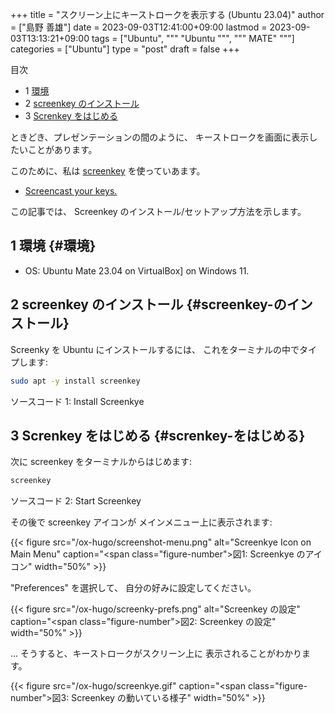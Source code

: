 +++
title = "スクリーン上にキーストロークを表示する (Ubuntu 23.04)"
author = ["島野 善雄"]
date = 2023-09-03T12:41:00+09:00
lastmod = 2023-09-03T13:13:21+09:00
tags = ["Ubuntu", """
  "Ubuntu
  """, """
  MATE"
  """]
categories = ["Ubuntu"]
type = "post"
draft = false
+++

<div class="ox-hugo-toc toc has-section-numbers">

<div class="heading">&#30446;&#27425;</div>

- <span class="section-num">1</span> [環境](#環境)
- <span class="section-num">2</span> [screenkey のインストール](#screenkey-のインストール)
- <span class="section-num">3</span> [Screnkey をはじめる](#screnkey-をはじめる)

</div>
<!--endtoc-->

ときどき、プレゼンテーションの間のように、
キーストロークを画面に表示したいことがあります。

このために、私は [screenkey](https://www.thregr.org/wavexx/software/screenkey/) を使っていあます。

-   [Screencast your keys.](https://www.thregr.org/wavexx/software/screenkey/)

この記事では、
Screenkey のインストール/セットアップ方法を示します。


## <span class="section-num">1</span> 環境 {#環境}

-   OS: Ubuntu Mate 23.04 on VirtualBox] on Windows 11.


## <span class="section-num">2</span> screenkey のインストール {#screenkey-のインストール}

Screenky を Ubuntu にインストールするには、
これをターミナルの中でタイプします:

```sh
sudo apt -y install screenkey
```
<div class="src-block-caption">
  <span class="src-block-number">ソースコード 1:</span>
  Install Screenkye
</div>


## <span class="section-num">3</span> Screnkey をはじめる {#screnkey-をはじめる}

次に
screenkey をターミナルからはじめます:

```sh
screenkey
```
<div class="src-block-caption">
  <span class="src-block-number">ソースコード 2:</span>
  Start Screenkey
</div>

その後で screenkey アイコンが
メインメニュー上に表示されます:

{{< figure src="/ox-hugo/screenshot-menu.png" alt="Screenkye Icon on Main Menu" caption="<span class=\"figure-number\">&#22259;1:  </span>Screenkye のアイコン" width="50%" >}}

"Preferences" を選択して、
自分の好みに設定してください。

{{< figure src="/ox-hugo/screenky-prefs.png" alt="Screenkey の設定" caption="<span class=\"figure-number\">&#22259;2:  </span>Screenkey の設定" width="50%" >}}

... そうすると、キーストロークがスクリーン上に
表示されることがわかります。

{{< figure src="/ox-hugo/screenkye.gif" caption="<span class=\"figure-number\">&#22259;3:  </span>Screenkey の動いている様子" width="50%" >}}
